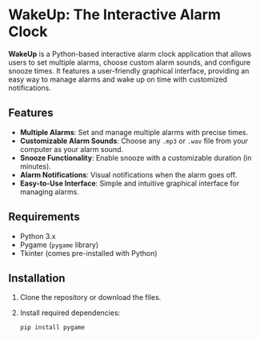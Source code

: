 # **WakeUp: The Interactive Alarm Clock**

**WakeUp** is a Python-based interactive alarm clock application that allows users to set multiple alarms, choose custom alarm sounds, and configure snooze times. It features a user-friendly graphical interface, providing an easy way to manage alarms and wake up on time with customized notifications.

## Features

- **Multiple Alarms**: Set and manage multiple alarms with precise times.
- **Customizable Alarm Sounds**: Choose any `.mp3` or `.wav` file from your computer as your alarm sound.
- **Snooze Functionality**: Enable snooze with a customizable duration (in minutes).
- **Alarm Notifications**: Visual notifications when the alarm goes off.
- **Easy-to-Use Interface**: Simple and intuitive graphical interface for managing alarms.

## Requirements

- Python 3.x
- Pygame (`pygame` library)
- Tkinter (comes pre-installed with Python)

## Installation

1. Clone the repository or download the files.

2. Install required dependencies:
   ```bash
   pip install pygame
